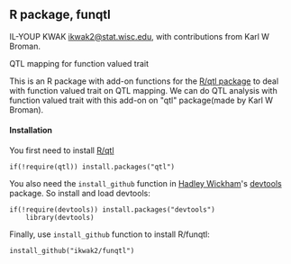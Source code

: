 R package, funqtl
-----------------

IL-YOUP KWAK <ikwak2@stat.wisc.edu>, with contributions from Karl W Broman.

QTL mapping for function valued trait

This is an R package with add-on functions for the [R/qtl package](http://www.rqtl.org) to deal
with function valued trait on QTL mapping. We can do QTL analysis with
function valued trait with this add-on on "qtl" package(made by Karl W
Broman).  

#### Installation

You first need to install [R/qtl](http://www.rqtl.org) 

    if(!require(qtl)) install.packages("qtl")

You also need the `install_github` function in
[Hadley Wickham](http://had.co.nz/)'s [devtools]() package. So install
and load devtools:

    if(!require(devtools)) install.packages("devtools")
	    library(devtools)

Finally, use `install_github` function to install R/funqtl:

    install_github("ikwak2/funqtl")
